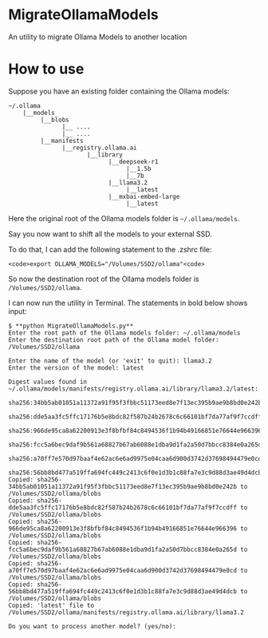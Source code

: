 # MigrateOllamaModels
An utility to migrate Ollama Models to another location

# How to use 

Suppose you have an existing folder containing the Ollama models:

```
~/.ollama
    |__models
         |__blobs
               |__ ....
               |__ ....
         |__manifests
               |__registry.ollama.ai
                      |__library
                            |__deepseek-r1
                                 |__1.5b
                                 |__7b
                            |__llama3.2
                                 |__latest
                            |__mxbai-embed-large
                                 |__latest
```

Here the original root of the Ollama models folder is `~/.ollama/models`. 

Say you now want to shift all the models to your external SSD. 

To do that, I can add the following statement to the .zshrc file:

```
<code>export OLLAMA_MODELS="/Volumes/SSD2/ollama"<code>
```

So now the destination root of the Ollama models folder is `/Volumes/SSD2/ollama`.

I can now run the utility in Terminal. The statements in bold below shows input:    

```
$ **python MigrateOllamaModels.py**
Enter the root path of the Ollama models folder: ~/.ollama/models
Enter the destination root path of the Ollama model folder: /Volumes/SSD2/ollama

Enter the name of the model (or 'exit' to quit): llama3.2
Enter the version of the model: latest

Digest values found in ~/.ollama/models/manifests/registry.ollama.ai/library/llama3.2/latest:
  sha256:34bb5ab01051a11372a91f95f3fbbc51173eed8e7f13ec395b9ae9b8bd0e242b
  sha256:dde5aa3fc5ffc17176b5e8bdc82f587b24b2678c6c66101bf7da77af9f7ccdff
  sha256:966de95ca8a62200913e3f8bfbf84c8494536f1b94b49166851e76644e966396
  sha256:fcc5a6bec9daf9b561a68827b67ab6088e1dba9d1fa2a50d7bbcc8384e0a265d
  sha256:a70ff7e570d97baaf4e62ac6e6ad9975e04caa6d900d3742d37698494479e0cd
  sha256:56bb8bd477a519ffa694fc449c2413c6f0e1d3b1c88fa7e3c9d88d3ae49d4dcb
Copied: sha256-34bb5ab01051a11372a91f95f3fbbc51173eed8e7f13ec395b9ae9b8bd0e242b to /Volumes/SSD2/ollama/blobs
Copied: sha256-dde5aa3fc5ffc17176b5e8bdc82f587b24b2678c6c66101bf7da77af9f7ccdff to /Volumes/SSD2/ollama/blobs
Copied: sha256-966de95ca8a62200913e3f8bfbf84c8494536f1b94b49166851e76644e966396 to /Volumes/SSD2/ollama/blobs
Copied: sha256-fcc5a6bec9daf9b561a68827b67ab6088e1dba9d1fa2a50d7bbcc8384e0a265d to /Volumes/SSD2/ollama/blobs
Copied: sha256-a70ff7e570d97baaf4e62ac6e6ad9975e04caa6d900d3742d37698494479e0cd to /Volumes/SSD2/ollama/blobs
Copied: sha256-56bb8bd477a519ffa694fc449c2413c6f0e1d3b1c88fa7e3c9d88d3ae49d4dcb to /Volumes/SSD2/ollama/blobs
Copied: 'latest' file to /Volumes/SSD2/ollama/manifests/registry.ollama.ai/library/llama3.2

Do you want to process another model? (yes/no):
```


